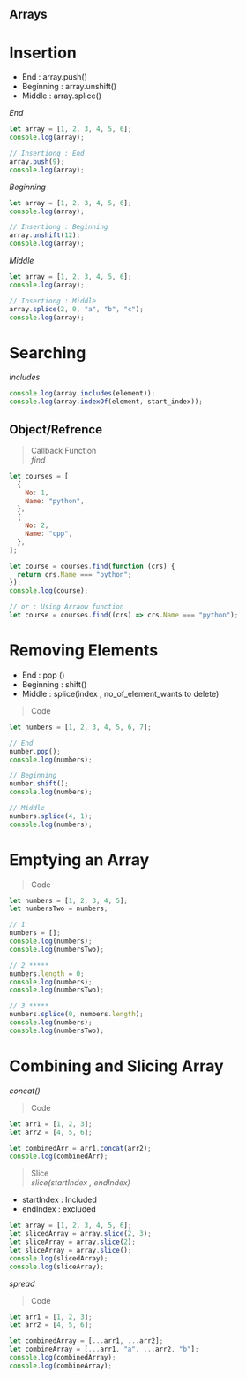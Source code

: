## Arrays

# Insertion

- End : array.push()
- Beginning : array.unshift()
- Middle : array.splice()

_End_

```javascript
let array = [1, 2, 3, 4, 5, 6];
console.log(array);

// Insertiong : End
array.push(9);
console.log(array);
```

_Beginning_

```javascript
let array = [1, 2, 3, 4, 5, 6];
console.log(array);

// Insertiong : Beginning
array.unshift(12);
console.log(array);
```

_Middle_

```javascript
let array = [1, 2, 3, 4, 5, 6];
console.log(array);

// Insertiong : Middle
array.splice(2, 0, "a", "b", "c");
console.log(array);
```

# Searching

_includes_

```javascript
console.log(array.includes(element));
console.log(array.indexOf(element, start_index));
```

## Object/Refrence

> Callback Function  
> _find_

```javascript
let courses = [
  {
    No: 1,
    Name: "python",
  },
  {
    No: 2,
    Name: "cpp",
  },
];

let course = courses.find(function (crs) {
  return crs.Name === "python";
});
console.log(course);

// or : Using Arraow function
let course = courses.find((crs) => crs.Name === "python");
```

# Removing Elements

- End : pop ()
- Beginning : shift()
- Middle : splice(index , no_of_element_wants to delete)

> Code

```javascript
let numbers = [1, 2, 3, 4, 5, 6, 7];

// End
number.pop();
console.log(numbers);

// Beginning
number.shift();
console.log(numbers);

// Middle
numbers.splice(4, 1);
console.log(numbers);
```

# Emptying an Array

> Code

```javascript
let numbers = [1, 2, 3, 4, 5];
let numbersTwo = numbers;

// 1
numbers = [];
console.log(numbers);
console.log(numbersTwo);

// 2 *****
numbers.length = 0;
console.log(numbers);
console.log(numbersTwo);

// 3 *****
numbers.splice(0, numbers.length);
console.log(numbers);
console.log(numbersTwo);
```

# Combining and Slicing Array

_concat()_

> Code

```javascript
let arr1 = [1, 2, 3];
let arr2 = [4, 5, 6];

let combinedArr = arr1.concat(arr2);
console.log(combinedArr);
```

> Slice  
> _slice(startIndex<Included> , endIndex<excluded>)_

- startIndex : Included
- endIndex : excluded

```javascript
let array = [1, 2, 3, 4, 5, 6];
let slicedArray = array.slice(2, 3);
let sliceArray = array.slice(2);
let sliceArray = array.slice();
console.log(slicedArray);
console.log(sliceArray);
```

_spread_

> Code

```javascript
let arr1 = [1, 2, 3];
let arr2 = [4, 5, 6];

let combinedArray = [...arr1, ...arr2];
let combineArray = [...arr1, "a", ...arr2, "b"];
console.log(combinedArray);
console.log(combineArray);
```
